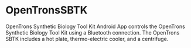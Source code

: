 OpenTronsSBTK
=============

OpenTrons Synthetic Biology Tool Kit Android App controls the OpenTrons Synthetic Biology Tool Kit using a Bluetooth connection. The OpenTrons SBTK includes a hot plate, thermo-electric cooler, and a centrifuge.
